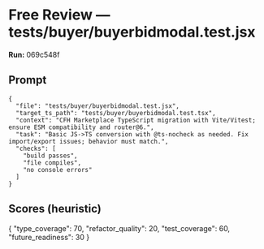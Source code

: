 # Free Review — tests/buyer/buyerbidmodal.test.jsx

**Run:** 069c548f

## Prompt

```
{
  "file": "tests/buyer/buyerbidmodal.test.jsx",
  "target_ts_path": "tests/buyer/buyerbidmodal.test.tsx",
  "context": "CFH Marketplace TypeScript migration with Vite/Vitest; ensure ESM compatibility and router@6.",
  "task": "Basic JS->TS conversion with @ts-nocheck as needed. Fix import/export issues; behavior must match.",
  "checks": [
    "build passes",
    "file compiles",
    "no console errors"
  ]
}
```

## Scores (heuristic)

{
  "type_coverage": 70,
  "refactor_quality": 20,
  "test_coverage": 60,
  "future_readiness": 30
}
